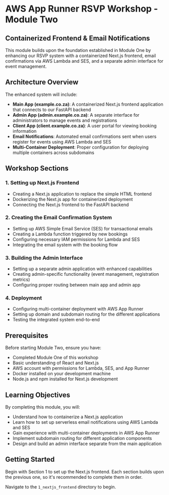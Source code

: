 # AWS App Runner RSVP Workshop - Module Two

## Containerized Frontend & Email Notifications

This module builds upon the foundation established in Module One by enhancing our RSVP system with a containerized Next.js frontend, email confirmations via AWS Lambda and SES, and a separate admin interface for event management.

## Architecture Overview

The enhanced system will include:

- **Main App (example.co.za)**: A containerized Next.js frontend application that connects to our FastAPI backend
- **Admin App (admin.example.co.za)**: A separate interface for administrators to manage events and registrations
- **Client App (client.example.co.za)**: A user portal for viewing booking information
- **Email Notifications**: Automated email confirmations sent when users register for events using AWS Lambda and SES
- **Multi-Container Deployment**: Proper configuration for deploying multiple containers across subdomains

## Workshop Sections

### 1. Setting up Next.js Frontend
- Creating a Next.js application to replace the simple HTML frontend
- Dockerizing the Next.js app for containerized deployment
- Connecting the Next.js frontend to the FastAPI backend

### 2. Creating the Email Confirmation System
- Setting up AWS Simple Email Service (SES) for transactional emails
- Creating a Lambda function triggered by new bookings
- Configuring necessary IAM permissions for Lambda and SES
- Integrating the email system with the booking flow

### 3. Building the Admin Interface
- Setting up a separate admin application with enhanced capabilities
- Creating admin-specific functionality (event management, registration metrics)
- Configuring proper routing between main app and admin app

### 4. Deployment
- Configuring multi-container deployment with AWS App Runner
- Setting up domain and subdomain routing for the different applications
- Testing the integrated system end-to-end

## Prerequisites

Before starting Module Two, ensure you have:
- Completed Module One of this workshop
- Basic understanding of React and Next.js
- AWS account with permissions for Lambda, SES, and App Runner
- Docker installed on your development machine
- Node.js and npm installed for Next.js development

## Learning Objectives

By completing this module, you will:
- Understand how to containerize a Next.js application
- Learn how to set up serverless email notifications using AWS Lambda and SES
- Gain experience with multi-container deployments in AWS App Runner
- Implement subdomain routing for different application components
- Design and build an admin interface separate from the main application

## Getting Started

Begin with Section 1 to set up the Next.js frontend. Each section builds upon the previous one, so it's recommended to complete them in order.

Navigate to the `1_nextjs_frontend` directory to begin.
